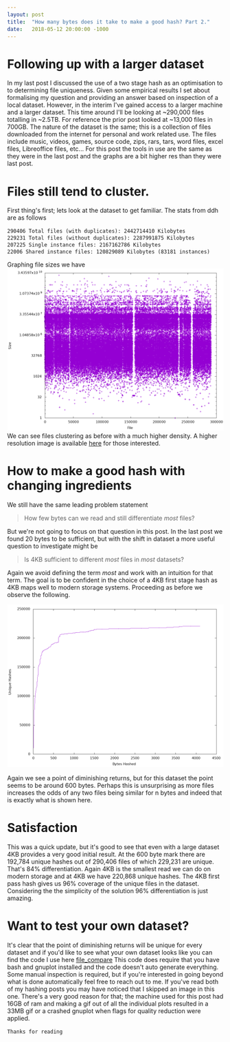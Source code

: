 ```yaml
---
layout: post
title:  "How many bytes does it take to make a good hash? Part 2."
date:   2018-05-12 20:00:00 -1000
---
```

# Following up with a larger dataset
In my last post I discussed the use of a two stage hash as an optimisation to to determining file uniqueness. Given some empirical results I set about formalising my question and providing an answer based on inspection of a local dataset. However, in the interim I've gained access to a larger machine and a larger dataset. This time around I'll be looking at ~290,000 files totalling in ~2.5TB. For reference the prior post looked at ~13,000 files in 700GB. The nature of the dataset is the same; this is a collection of files downloaded from the internet for personal and work related use. The files include music, videos, games, source code, zips, rars, tars, word files, excel files, Libreoffice files, etc... For this post the tools in use are the same as they were in the last post and the graphs are a bit higher res than they were last post.

# Files still tend to cluster.
First thing's first; lets look at the dataset to get familiar. The stats from ddh are as follows
```
290406 Total files (with duplicates): 2442714410 Kilobytes
229231 Total files (without duplicates): 2287991875 Kilobytes
207225 Single instance files: 2167162786 Kilobytes
22006 Shared instance files: 120829089 Kilobytes (83181 instances)
```
Graphing file sizes we have
![Files clustering](https://raw.githubusercontent.com/darakian/darakian.github.io/master/_images/2018-05-12-how-many-bytes-part2/sizes.png)
We can see files clustering as before with a much higher density. A higher resolution image is available [here](https://raw.githubusercontent.com/darakian/darakian.github.io/master/_images/2018-05-12-how-many-bytes-part2/sizes2.png) for those interested.

# How to make a good hash with changing ingredients
We still have the same leading problem statement
> How few bytes can we read and still differentiate *most* files?

But we're not going to focus on that question in this post. In the last post we found 20 bytes to be sufficient, but with the shift in dataset a more useful question to investigate might be
> Is 4KB sufficient to different *most* files in *most* datasets?

Again we avoid defining the term *most* and work with an intuition for that term. The goal is to be confident in the choice of a 4KB first stage hash as 4KB maps well to modern storage systems. Proceeding as before we observe the following.

![Files clustering](https://raw.githubusercontent.com/darakian/darakian.github.io/master/_images/2018-05-12-how-many-bytes-part2/histogram.png)

Again we see a point of diminishing returns, but for this dataset the point seems to be around 600 bytes. Perhaps this is unsurprising as more files increases the odds of any two files being similar for n bytes and indeed that is exactly what is shown here.

# Satisfaction
This was a quick update, but it's good to see that even with a large dataset 4KB provides a very good initial result. At the 600 byte mark there are 192,784 unique hashes out of 290,406 files of which 229,231 are unique. That's 84% differentiation. Again 4KB is the smallest read we can do on modern storage and at 4KB we have 220,868 unique hashes. The 4KB first pass hash gives us 96% coverage of the unique files in the dataset. Considering the the simplicity of the solution 96% differentiation is just amazing.


# Want to test your own dataset?
It's clear that the point of diminishing returns will be unique for every dataset and if you'd like to see what your own dataset looks like you can find the code I use here
[file_compare](https://github.com/darakian/rustExperiments/tree/master/file_compare)
This code does require that you have bash and gnuplot installed and the code doesn't auto generate everything. Some manual inspection is required, but if you're interested in going beyond what is done automatically feel free to reach out to me. If you've read both of my hashing posts you may have noticed that I skipped an image in this one. There's a very good reason for that; the machine used for this post had 16GB of ram and making a gif out of all the individual plots resulted in a 33MB gif or a crashed gnuplot when flags for quality reduction were applied.


```
Thanks for reading
```
